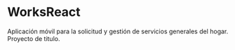# WorksReact
Aplicación móvil para la solicitud y gestión de servicios generales del hogar. Proyecto de titulo.
